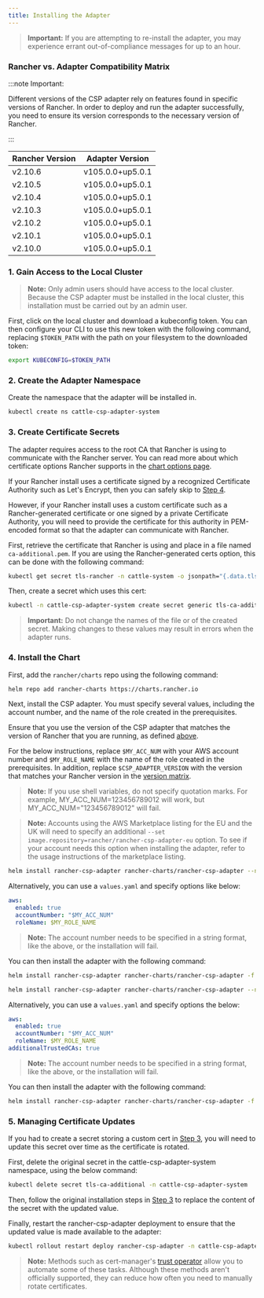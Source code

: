 ```yaml
---
title: Installing the Adapter
---
```


<head>
  <link rel="canonical" href="https://ranchermanager.docs.rancher.com/integrations-in-rancher/cloud-marketplace/aws-cloud-marketplace/install-adapter"/>
</head>

> **Important:** If you are attempting to re-install the adapter, you may experience errant out-of-compliance messages for up to an hour.

### Rancher vs. Adapter Compatibility Matrix

:::note Important:

Different versions of the CSP adapter rely on features found in specific versions of Rancher.
In order to deploy and run the adapter successfully, you need to ensure its version corresponds to the necessary version of Rancher.

:::

| Rancher Version | Adapter Version  |
|-----------------|------------------|
| v2.10.6         | v105.0.0+up5.0.1 |
| v2.10.5         | v105.0.0+up5.0.1 |
| v2.10.4         | v105.0.0+up5.0.1 |
| v2.10.3         | v105.0.0+up5.0.1 |
| v2.10.2         | v105.0.0+up5.0.1 |
| v2.10.1         | v105.0.0+up5.0.1 |
| v2.10.0         | v105.0.0+up5.0.1 |

### 1. Gain Access to the Local Cluster

> **Note:** Only admin users should have access to the local cluster. Because the CSP adapter must be installed in the local cluster, this installation must be carried out by an admin user.

First, click on the local cluster and download a kubeconfig token. You can then configure your CLI to use this new token with the following command, replacing `$TOKEN_PATH` with the path on your filesystem to the downloaded token:

```bash
export KUBECONFIG=$TOKEN_PATH
```

### 2. Create the Adapter Namespace

Create the namespace that the adapter will be installed in.

```bash
kubectl create ns cattle-csp-adapter-system
```

### 3. Create Certificate Secrets

The adapter requires access to the root CA that Rancher is using to communicate with the Rancher server. You can read more about which certificate options Rancher supports in the [chart options page](../../../getting-started/installation-and-upgrade/installation-references/helm-chart-options.md).

If your Rancher install uses a certificate signed by a recognized Certificate Authority such as Let's Encrypt, then you can safely skip to [Step 4](#4-install-the-chart).

However, if your Rancher install uses a custom certificate such as a Rancher-generated certificate or one signed by a private Certificate Authority, you will need to provide the certificate for this authority in PEM-encoded format so that the adapter can communicate with Rancher.

First, retrieve the certificate that Rancher is using and place in a file named `ca-additional.pem`. If you are using the Rancher-generated certs option, this can be done with the following command:

```bash
kubectl get secret tls-rancher -n cattle-system -o jsonpath="{.data.tls\.crt}" | base64 -d  >> ca-additional.pem
```

Then, create a secret which uses this cert:

```bash
kubectl -n cattle-csp-adapter-system create secret generic tls-ca-additional --from-file=ca-additional.pem
```

> **Important:** Do not change the names of the file or of the created secret. Making changes to these values may result in errors when the adapter runs.

### 4. Install the Chart

First, add the `rancher/charts` repo using the following command:

```bash
helm repo add rancher-charts https://charts.rancher.io
```

Next, install the CSP adapter. You must specify several values, including the account number, and the name of the role created in the prerequisites.

Ensure that you use the version of the CSP adapter that matches the version of Rancher that you are running, as defined [above](#rancher-vs-adapter-compatibility-matrix).

For the below instructions, replace `$MY_ACC_NUM` with your AWS account number and `$MY_ROLE_NAME` with the name of the role created in the prerequisites. In addition, replace `$CSP_ADAPTER_VERSION` with the version that matches your Rancher version in the [version matrix](#rancher-vs-adapter-compatibility-matrix).

> **Note:** If you use shell variables, do not specify quotation marks. For example, MY_ACC_NUM=123456789012 will work, but MY_ACC_NUM="123456789012" will fail.

> **Note:** Accounts using the AWS Marketplace listing for the EU and the UK will need to specify an additional `--set image.repository=rancher/rancher-csp-adapter-eu` option. To see if your account needs this option when installing the adapter, refer to the usage instructions of the marketplace listing.

<Tabs>
<TabItem value="Let's Encrypt/ Public Certificate Authority">

  ```bash
  helm install rancher-csp-adapter rancher-charts/rancher-csp-adapter --namespace cattle-csp-adapter-system --set aws.enabled=true --set aws.roleName=$MY_ROLE_NAME --set-string aws.accountNumber=$MY_ACC_NUM --version $CSP_ADAPTER_VERSION
  ```


  Alternatively, you can use a `values.yaml` and specify options like below:

  ```yaml
  aws:
    enabled: true
    accountNumber: "$MY_ACC_NUM"
    roleName: $MY_ROLE_NAME
  ```

  > **Note:** The account number needs to be specified in a string format, like the above, or the installation will fail.

  You can then install the adapter with the following command:

  ```bash
  helm install rancher-csp-adapter rancher-charts/rancher-csp-adapter -f values.yaml --version $CSP_ADAPTER_VERSION
  ```

  </TabItem>
  <TabItem value="Private CA Authority / Rancher-generated Certificates">

  ```bash
  helm install rancher-csp-adapter rancher-charts/rancher-csp-adapter --namespace cattle-csp-adapter-system --set aws.enabled=true --set aws.roleName=$MY_ROLE_NAME --set-string aws.accountNumber=$MY_ACC_NUM --set additionalTrustedCAs=true --version $CSP_ADAPTER_VERSION
  ```

  Alternatively, you can use a `values.yaml` and specify options the below:

  ```yaml
  aws:
    enabled: true
    accountNumber: "$MY_ACC_NUM"
    roleName: $MY_ROLE_NAME
  additionalTrustedCAs: true
  ```

  > **Note:** The account number needs to be specified in a string format, like the above, or the installation will fail.

  You can then install the adapter with the following command:

  ```bash
  helm install rancher-csp-adapter rancher-charts/rancher-csp-adapter -f values.yaml --version $CSP_ADAPTER_VERSION
  ```

  </TabItem>
</Tabs>

### 5. Managing Certificate Updates

If you had to create a secret storing a custom cert in [Step 3](#3-create-certificate-secrets), you will need to update this secret over time as the certificate is rotated.

First, delete the original secret in the cattle-csp-adapter-system namespace, using the below command:

```bash
kubectl delete secret tls-ca-additional -n cattle-csp-adapter-system
```

Then, follow the original installation steps in [Step 3](#3-create-certificate-secrets) to replace the content of the secret with the updated value.

Finally, restart the rancher-csp-adapter deployment to ensure that the updated value is made available to the adapter:

```bash
kubectl rollout restart deploy rancher-csp-adapter -n cattle-csp-adapter-system
```

> **Note:** Methods such as cert-manager's [trust operator](https://cert-manager.io/docs/projects/trust/) allow you to automate some of these tasks. Although these methods aren't officially supported, they can reduce how often you need to manually rotate certificates.
